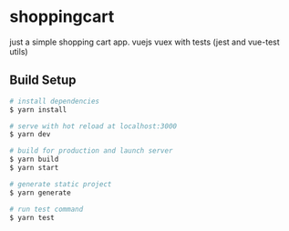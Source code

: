 # shoppingcart
just a simple shopping cart app. vuejs vuex with tests (jest and vue-test utils)

## Build Setup

``` bash
# install dependencies
$ yarn install

# serve with hot reload at localhost:3000
$ yarn dev

# build for production and launch server
$ yarn build
$ yarn start

# generate static project
$ yarn generate

# run test command
$ yarn test
```

